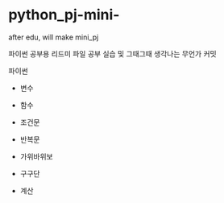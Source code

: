 # python_pj-mini-
after edu, will make mini_pj

파이썬 공부용 리드미 파일
공부 실습 및 그때그때 생각나는 무언가 커밋

파이썬
- 변수
- 함수
- 조건문
- 반복문

- 가위바위보
- 구구단
- 계산

